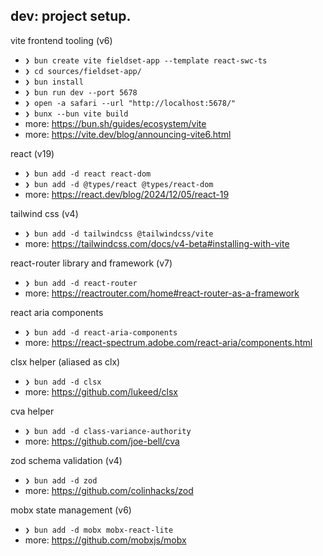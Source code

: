 ## dev: project setup.

vite frontend tooling (v6)
- `❯ bun create vite fieldset-app --template react-swc-ts`
- `❯ cd sources/fieldset-app/`
- `❯ bun install`
- `❯ bun run dev --port 5678`
- `❯ open -a safari --url "http://localhost:5678/"`
- `❯ bunx --bun vite build`
- more: https://bun.sh/guides/ecosystem/vite
- more: https://vite.dev/blog/announcing-vite6.html

react (v19)
- `❯ bun add -d react react-dom`
- `❯ bun add -d @types/react @types/react-dom`
- more: https://react.dev/blog/2024/12/05/react-19

tailwind css (v4)
- `❯ bun add -d tailwindcss @tailwindcss/vite`
- more: https://tailwindcss.com/docs/v4-beta#installing-with-vite

react-router library and framework (v7)
- `❯ bun add -d react-router`
- more: https://reactrouter.com/home#react-router-as-a-framework

react aria components
- `❯ bun add -d react-aria-components`
- more: https://react-spectrum.adobe.com/react-aria/components.html

clsx helper (aliased as clx)
- `❯ bun add -d clsx`
- more: https://github.com/lukeed/clsx

cva helper
- `❯ bun add -d class-variance-authority`
- more: https://github.com/joe-bell/cva

zod schema validation (v4)
- `❯ bun add -d zod`
- more: https://github.com/colinhacks/zod

mobx state management (v6)
- `❯ bun add -d mobx mobx-react-lite`
- more: https://github.com/mobxjs/mobx
